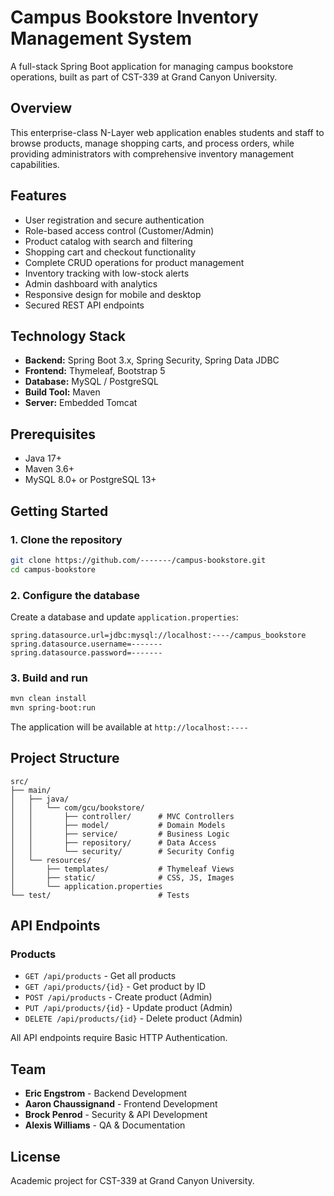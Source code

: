 # Campus Bookstore Inventory Management System

A full-stack Spring Boot application for managing campus bookstore operations, built as part of CST-339 at Grand Canyon University.

## Overview

This enterprise-class N-Layer web application enables students and staff to browse products, manage shopping carts, and process orders, while providing administrators with comprehensive inventory management capabilities.

## Features

- User registration and secure authentication
- Role-based access control (Customer/Admin)
- Product catalog with search and filtering
- Shopping cart and checkout functionality
- Complete CRUD operations for product management
- Inventory tracking with low-stock alerts
- Admin dashboard with analytics
- Responsive design for mobile and desktop
- Secured REST API endpoints

## Technology Stack

- **Backend:** Spring Boot 3.x, Spring Security, Spring Data JDBC
- **Frontend:** Thymeleaf, Bootstrap 5
- **Database:** MySQL / PostgreSQL
- **Build Tool:** Maven
- **Server:** Embedded Tomcat

## Prerequisites

- Java 17+
- Maven 3.6+
- MySQL 8.0+ or PostgreSQL 13+

## Getting Started

### 1. Clone the repository
```bash
git clone https://github.com/-------/campus-bookstore.git
cd campus-bookstore
```

### 2. Configure the database
Create a database and update `application.properties`:
```properties
spring.datasource.url=jdbc:mysql://localhost:----/campus_bookstore
spring.datasource.username=-------
spring.datasource.password=-------
```

### 3. Build and run
```bash
mvn clean install
mvn spring-boot:run
```

The application will be available at `http://localhost:----`

## Project Structure

```
src/
├── main/
│   ├── java/
│   │   └── com/gcu/bookstore/
│   │       ├── controller/      # MVC Controllers
│   │       ├── model/           # Domain Models
│   │       ├── service/         # Business Logic
│   │       ├── repository/      # Data Access
│   │       └── security/        # Security Config
│   └── resources/
│       ├── templates/           # Thymeleaf Views
│       ├── static/              # CSS, JS, Images
│       └── application.properties
└── test/                        # Tests
```

## API Endpoints

### Products
- `GET /api/products` - Get all products
- `GET /api/products/{id}` - Get product by ID
- `POST /api/products` - Create product (Admin)
- `PUT /api/products/{id}` - Update product (Admin)
- `DELETE /api/products/{id}` - Delete product (Admin)

All API endpoints require Basic HTTP Authentication.

## Team

- **Eric Engstrom** - Backend Development
- **Aaron Chaussignand** - Frontend Development
- **Brock Penrod** - Security & API Development
- **Alexis Williams** - QA & Documentation

## License

Academic project for CST-339 at Grand Canyon University.
